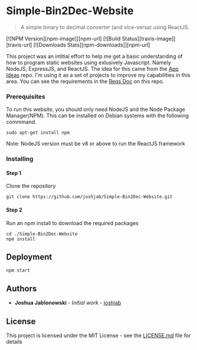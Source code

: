 # Simple-Bin2Dec-Website
> A simple binary to decimal converter (and vice-versa) using ReactJS.

[![NPM Version][npm-image]][npm-url]
[![Build Status][travis-image]][travis-url]
[![Downloads Stats][npm-downloads]][npm-url]

This project was an intitial effort to help me get a basic understanding of how to program static websites using exlusively Javascript. Namely NodeJS, ExpressJS, and ReactJS. The idea for this came from the [App Ideas](https://github.com/florinpop17/app-ideas) repo. I'm using it as a set of projects to improve my capabilities in this area. You can see the requirements in the [Reqs Doc](https://github.com/joshjab/Simple-Bin2Dec-Website/blob/master/Bin2Dec-AppReq.md) on this repo.

### Prerequisites

To run this website, you should only need NodeJS and the Node Package Manager(NPM). This can be installed on Debian systems with the following commmand. 
```
sudo apt-get install npm
```
Note: NodeJS version must be v8 or above to run the ReactJS framework

### Installing

#### Step 1
Clone the repository
```
git clone https://github.com/joshjab/Simple-Bin2Dec-Website.git
```
#### Step 2
Run an npm install to download the required packages
```
cd ./Simple-Bin2Dec-Website
npm install
```

## Deployment
```
npm start
```

## Authors

* **Joshua Jablonowski** - *Initial work* - [joshjab](https://github.com/joshjab)

## License

This project is licensed under the MIT License - see the [LICENSE.md](LICENSE.md) file for details

